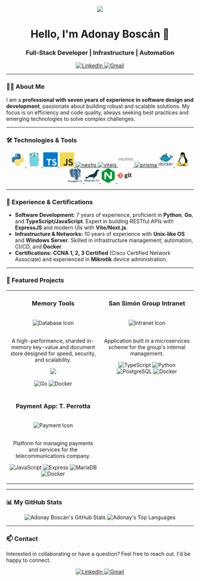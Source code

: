 <div id="header" align="center">
  <img src="https://media.giphy.com/media/C_d6sEjD6p2sU/giphy.gif" width="300"/>
  <h1 align="center">Hello, I'm Adonay Boscán 👋</h1>
  <h3 align="center">Full-Stack Developer | Infrastructure | Automation</h3>
  
  <p align="center">
    <a href="https://www.linkedin.com/in/adonay-bosc%C3%A1n-a965342a4/">
      <img src="https://img.shields.io/badge/LinkedIn-0077B5?style=for-the-badge&logo=linkedin&logoColor=white" alt="LinkedIn"/>
    </a>
    <a href="mailto:adoboscan21@gmail.com">
      <img src="https://img.shields.io/badge/Gmail-D14836?style=for-the-badge&logo=gmail&logoColor=white" alt="Gmail"/>
    </a>
  </p>
</div>

---

### 👨‍💻 About Me

I am a **professional with seven years of experience in software design and development**, passionate about building robust and scalable solutions. My focus is on efficiency and code quality, always seeking best practices and emerging technologies to solve complex challenges.

---

### 🛠️ Technologies & Tools

<p align="center">
  <a href="https://www.python.org" target="_blank" rel="noreferrer"> <img src="https://raw.githubusercontent.com/devicons/devicon/master/icons/python/python-original.svg" alt="python" width="40" height="40"/> </a>
  <a href="https://golang.org" target="_blank" rel="noreferrer"> <img src="https://raw.githubusercontent.com/devicons/devicon/master/icons/go/go-original.svg" alt="go" width="40" height="40"/> </a>
  <a href="https://www.typescriptlang.org/" target="_blank" rel="noreferrer"> <img src="https://raw.githubusercontent.com/devicons/devicon/master/icons/typescript/typescript-original.svg" alt="typescript" width="40" height="40"/> </a>
  <a href="https://developer.mozilla.org/en-US/docs/Web/JavaScript" target="_blank" rel="noreferrer"> <img src="https://raw.githubusercontent.com/devicons/devicon/master/icons/javascript/javascript-original.svg" alt="javascript" width="40" height="40"/> </a>
  <a href="https://nextjs.org/" target="_blank" rel="noreferrer"> <img src="https://cdn.worldvectorlogo.com/logos/nextjs-2.svg" alt="nextjs" width="40" height="40"/> </a>
  <a href="https://vitejs.dev/" target="_blank" rel="noreferrer"> <img src="https://cdn.worldvectorlogo.com/logos/vitejs.svg" alt="vitejs" width="40" height="40"/> </a>
  <a href="https://expressjs.com" target="_blank" rel="noreferrer"> <img src="https://raw.githubusercontent.com/devicons/devicon/master/icons/express/express-original-wordmark.svg" alt="express" width="40" height="40"/> </a>
  <a href="https://www.prisma.io/" target="_blank" rel="noreferrer"> <img src="https://cdn.jsdelivr.net/gh/devicons/devicon/icons/prisma/prisma-original.svg" alt="prisma" width="40" height="40"/> </a>
  <a href="https://www.docker.com/" target="_blank" rel="noreferrer"> <img src="https://raw.githubusercontent.com/devicons/devicon/master/icons/docker/docker-original-wordmark.svg" alt="docker" width="40" height="40"/> </a>
  <a href="https://www.linux.org/" target="_blank" rel="noreferrer"> <img src="https://raw.githubusercontent.com/devicons/devicon/master/icons/linux/linux-original.svg" alt="linux" width="40" height="40"/> </a>
  <a href="https://www.postgresql.org" target="_blank" rel="noreferrer"> <img src="https://raw.githubusercontent.com/devicons/devicon/master/icons/postgresql/postgresql-original-wordmark.svg" alt="postgresql" width="40" height="40"/> </a>
  <a href="https://mariadb.org/" target="_blank" rel="noreferrer"> <img src="https://raw.githubusercontent.com/devicons/devicon/master/icons/mariadb/mariadb-original-wordmark.svg" alt="mariadb" width="40" height="40"/> </a>
  <a href="https://www.nginx.com" target="_blank" rel="noreferrer"> <img src="https://raw.githubusercontent.com/devicons/devicon/master/icons/nginx/nginx-original.svg" alt="nginx" width="40" height="40"/> </a>
  <a href="https://git-scm.com/" target="_blank" rel="noreferrer"> <img src="https://raw.githubusercontent.com/devicons/devicon/master/icons/git/git-original-wordmark.svg" alt="git" width="40" height="40"/> </a>
</p>

---

### 💼 Experience & Certifications

-   **Software Development:** 7 years of experience, proficient in **Python**, **Go**, and **TypeScript/JavaScript**. Expert in building RESTful APIs with **ExpressJS** and modern UIs with **Vite/Next.js**.
-   **Infrastructure & Networks:** 10 years of experience with **Unix-like OS** and **Windows Server**. Skilled in infrastructure management, automation, CI/CD, and **Docker**.
-   **Certifications:** **CCNA 1, 2, 3 Certified** (Cisco Certified Network Associate) and experienced in **Mikrotik** device administration.

---

### 🚀 Featured Projects

<table>
<tr>
<td width="50%" valign="top">
  <h3 align="center">Memory Tools</h3>
  <div align="center">
    <br>
    <img src="https://cdn-icons-png.flaticon.com/512/2921/2921121.png" width="90" alt="Database Icon">
    <br><br>
    <p>A high-performance, sharded in-memory key-value and document store designed for speed, security, and scalability.</p>
    <p>
      <a href="https://github.com/adoboscan21/Memory-Tools" target="_blank">
        <img src="https://img.shields.io/badge/VIEW_CODE-8A2BE2?style=for-the-badge&logo=github&logoColor=white">
      </a>
    </p>
    <p>
      <img src="https://img.shields.io/badge/Go-00ADD8?style=flat-square&logo=go&logoColor=white" alt="Go"/>
      <img src="https://img.shields.io/badge/Docker-2496ED?style=flat-square&logo=docker&logoColor=white" alt="Docker"/>
    </p>
  </div>
</td>
<td width="50%" valign="top">
  <h3 align="center">San Simón Group Intranet</h3>
  <div align="center">
    <br>
    <img src="https://cdn-icons-png.flaticon.com/512/1055/1055683.png" width="85" alt="Intranet Icon">
    <br><br>
    <p>Application built in a microservices scheme for the group's internal management.</p>
    <p>
      <img src="https://img.shields.io/badge/TypeScript-3178C6?style=flat-square&logo=typescript&logoColor=white" alt="TypeScript"/>
      <img src="https://img.shields.io/badge/Python-3776AB?style=flat-square&logo=python&logoColor=white" alt="Python"/>
      <img src="https://img.shields.io/badge/PostgreSQL-4169E1?style=flat-square&logo=postgresql&logoColor=white" alt="PostgreSQL"/>
      <img src="https://img.shields.io/badge/Docker-2496ED?style=flat-square&logo=docker&logoColor=white" alt="Docker"/>
    </p>
  </div>
</td>
</tr>
<tr>
<td width="50%" valign="top">
  <h3 align="center">Payment App: T. Perrotta</h3>
  <div align="center">
    <br>
    <img src="https://cdn-icons-png.flaticon.com/512/438/438526.png" width="85" alt="Payment Icon">
    <br><br>
    <p>Platform for managing payments and services for the telecommunications company.</p>
    <p>
      <img src="https://img.shields.io/badge/JavaScript-F7DF1E?style=flat-square&logo=javascript&logoColor=black" alt="JavaScript"/>
      <img src="https://img.shields.io/badge/Express.js-000000?style=flat-square&logo=express&logoColor=white" alt="Express"/>
      <img src="https://img.shields.io/badge/MariaDB-003545?style=flat-square&logo=mariadb&logoColor=white" alt="MariaDB"/>
      <img src="https://img.shields.io/badge/Docker-2496ED?style=flat-square&logo=docker&logoColor=white" alt="Docker"/>
    </p>
  </div>
</td>
<td width="50%" valign="top">
  </td>
</tr>
</table>

---

### 📊 My GitHub Stats

<div align="center">
  <img src="https://github-readme-stats.vercel.app/api?username=adoboscan21&show_icons=true&locale=en&theme=dracula&line_height=27" alt="Adonay Boscán's GitHub Stats"/>
  <img src="https://github-readme-stats.vercel.app/api/top-langs/?username=adoboscan21&layout=compact&locale=en&theme=dracula" alt="Adonay's Top Languages"/>
</div>

---

### 📫 Contact

Interested in collaborating or have a question? Feel free to reach out. I'd be happy to connect.

<p align="center">
    <a href="https://www.linkedin.com/in/adonay-bosc%C3%A1n-a965342a4/">
      <img src="https://img.shields.io/badge/LinkedIn-0077B5?style=for-the-badge&logo=linkedin&logoColor=white" alt="LinkedIn"/>
    </a>
    <a href="mailto:adoboscan21@gmail.com">
      <img src="https://img.shields.io/badge/Gmail-D14836?style=for-the-badge&logo=gmail&logoColor=white" alt="Gmail"/>
    </a>
</p>

